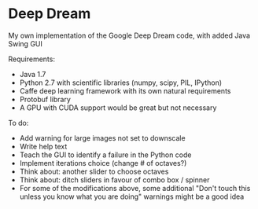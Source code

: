 # Deep Dream
My own implementation of the Google Deep Dream code, with added Java Swing GUI

Requirements:
* Java 1.7
* Python 2.7 with scientific libraries (numpy, scipy, PIL, IPython)
* Caffe deep learning framework with its own natural requirements 
* Protobuf library
* A GPU with CUDA support would be great but not necessary

To do:
* Add warning for large images not set to downscale
* Write help text
* Teach the GUI to identify a failure in the Python code
* Implement iterations choice (change # of octaves?)
* Think about: another slider to choose octaves
* Think about: ditch sliders in favour of combo box / spinner
* For some of the modifications above, some additional "Don't touch this unless you know what you are doing" warnings might be a good idea
